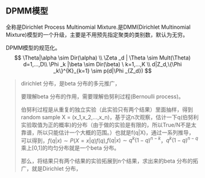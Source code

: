 ## DPMM模型

全称是Dirichlet Process Multinomial Mixture.是DMM(Dirichlet Multinomial Mixture)模型的一个升级，主要是不用预先指定聚类的类别数，默认为无穷。

DPMM模型的规范化。
$$
\Theta|\alpha \sim Dir(\alpha) \\
\Zeta _d | \Theta \sim Mult(\Theta) d=1,...,D\\
\Phi _k |\beta \sim Dir(\beta)  \ k=1,...,K \\
d|Z_d,\{\Phi _k\}^{K}_{k=1} \sim p(d|\Phi _{Z_d})
$$

> dirichlet 分布，是beta 分布的多元推广，
>
> 要理解beta 分布的作用，需要理解伯努利过程(Bernoulli process)。
>
> 伯努利过程是从重复的独立实验（此实验只有两个结果）里面抽样，得到random sample X = (x_1,x_2,...,x_n)，基于这n次观察，估计一下q(伯努利实验取值为正的概率)的分布（由于做的实验是有限的，所以True/N不是太靠谱，所以只能估计一个大概的范围。）也就是f(q|X)，通过一系列推导，可以得到，$f(q|x) \sim P(X=x|q)f(q)$,$f(q|x) \sim q^k(1-q)^{n-k}$，$q^k(1-q)^{n-q}$乘上[0,1]的均匀分布就是一个beta 分布。
>
> 那么，将结果只有两个结果的实验拓展到n个结果，求出来的beta 分布的拓广，就是Dirichlet 分布，